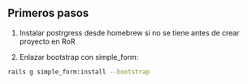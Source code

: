 ## Primeros pasos

1. Instalar postrgress desde homebrew si no se tiene antes de crear proyecto en RoR

2. Enlazar bootstrap con simple_form:

```zsh
rails g simple_form:install --bootstrap
```
